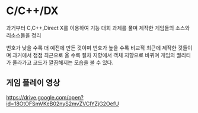 # C/C++/DX

과거부터 C,C++,Direct X를 이용하여 기능 대회 과제를 풀며 제작한 게임들의 소스와 리소스들을 정리

번호가 낮을 수록 더 예전에 만든 것이며 번호가 높을 수록 비교적 최근에 제작한 것들이며
과거에서 점점 최근으로 올 수록 절차 지향에서 객체 지향으로 바뀌며 게임의 퀄리티가 올라가고 코드가 깔끔해지는 모습을 볼 수 있다.

## 게임 플레이 영상
https://drive.google.com/open?id=18OtOFSmVKeB02nyS2mvZVCIYZjG2OefU
